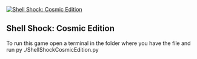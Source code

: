 [![Shell Shock: Cosmic Edition](https://github.com/WhiteMarine16/Shell-Shock-Cosmic-Edition/actions/workflows/Shell%20Shock:%20Cosmic%20Edition.yml/badge.svg)](https://github.com/WhiteMarine16/Shell-Shock-Cosmic-Edition/actions/workflows/Shell%20Shock:%20Cosmic%20Edition.yml)
## Shell Shock: Cosmic Edition
To run this game open a terminal in the folder where you have the file and run py ./ShellShockCosmicEdition.py 

